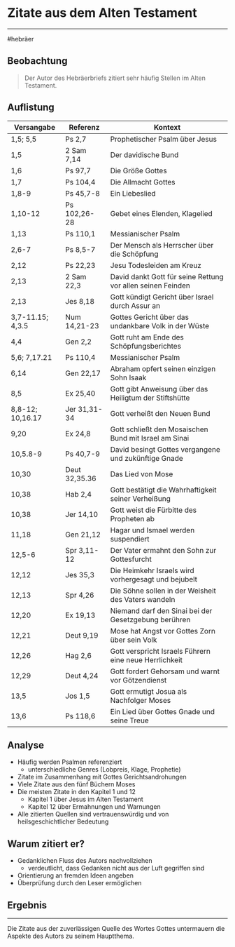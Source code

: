 # Zitate aus dem Alten Testament
---
#hebräer 

## Beobachtung

> Der Autor des Hebräerbriefs zitiert sehr häufig Stellen im Alten Testament.

## Auflistung

| Versangabe | Referenz | Kontext |
| ---- | ---- | ---- |
| 1,5; 5,5 | Ps 2,7 | Prophetischer Psalm über Jesus |
| 1,5 | 2 Sam 7,14 | Der davidische Bund |
| 1,6 | Ps 97,7 | Die Größe Gottes |
| 1,7 | Ps 104,4 | Die Allmacht Gottes |
| 1,8-9 | Ps 45,7-8 | Ein Liebeslied |
| 1,10-12 | Ps 102,26-28 | Gebet eines Elenden, Klagelied |
| 1,13 | Ps 110,1 | Messianischer Psalm |
| 2,6-7 | Ps 8,5-7 | Der Mensch als Herrscher über die Schöpfung |
| 2,12 | Ps 22,23 | Jesu Todesleiden am Kreuz |
| 2,13 | 2 Sam 22,3 | David dankt Gott für seine Rettung vor allen seinen Feinden |
| 2,13 | Jes 8,18 | Gott kündigt Gericht über Israel durch Assur an |
| 3,7-11.15; 4,3.5 | Num 14,21-23 | Gottes Gericht über das undankbare Volk in der Wüste |
| 4,4 | Gen 2,2 | Gott ruht am Ende des Schöpfungsberichtes |
| 5,6; 7,17.21 | Ps 110,4 | Messianischer Psalm |
| 6,14 | Gen 22,17 | Abraham opfert seinen einzigen Sohn Isaak |
| 8,5 | Ex 25,40 | Gott gibt Anweisung über das Heiligtum der Stiftshütte |
| 8,8-12; 10,16.17 | Jer 31,31-34 | Gott verheißt den Neuen Bund |
| 9,20 | Ex 24,8 | Gott schließt den Mosaischen Bund mit Israel am Sinai |
| 10,5.8-9 | Ps 40,7-9 | David besingt Gottes vergangene und zukünftige Gnade |
| 10,30 | Deut 32,35.36 | Das Lied von Mose |
| 10,38 | Hab 2,4 | Gott bestätigt die Wahrhaftigkeit seiner Verheißung |
| 10,38 | Jer 14,10 | Gott weist die Fürbitte des Propheten ab |
| 11,18 | Gen 21,12 | Hagar und Ismael werden suspendiert |
| 12,5-6 | Spr 3,11-12 | Der Vater ermahnt den Sohn zur Gottesfurcht |
| 12,12 | Jes 35,3 | Die Heimkehr Israels wird vorhergesagt und bejubelt |
| 12,13 | Spr 4,26 | Die Söhne sollen in der Weisheit des Vaters wandeln |
| 12,20 | Ex 19,13 | Niemand darf den Sinai bei der Gesetzgebung berühren |
| 12,21 | Deut 9,19 | Mose hat Angst vor Gottes Zorn über sein Volk |
| 12,26 | Hag 2,6 | Gott verspricht Israels Führern eine neue Herrlichkeit |
| 12,29 | Deut 4,24 | Gott fordert Gehorsam und warnt vor Götzendienst |
| 13,5 | Jos 1,5 | Gott ermutigt Josua als Nachfolger Moses |
| 13,6 | Ps 118,6 | Ein Lied über Gottes Gnade und seine Treue |

## Analyse

- Häufig werden Psalmen referenziert
	- unterschiedliche Genres (Lobpreis, Klage, Prophetie)
- Zitate im Zusammenhang mit Gottes Gerichtsandrohungen
- Viele Zitate aus den fünf Büchern Moses
- Die meisten Zitate in den Kapitel 1 und 12
	- Kapitel 1 über Jesus im Alten Testament
	- Kapitel 12 über Ermahnungen und Warnungen
- Alle zitierten Quellen sind vertrauenswürdig und von heilsgeschichtlicher Bedeutung

## Warum zitiert er?

- Gedanklichen Fluss des Autors nachvollziehen
	- verdeutlicht, dass Gedanken nicht aus der Luft gegriffen sind
- Orientierung an fremden Ideen angeben
- Überprüfung durch den Leser ermöglichen

## Ergebnis
---
Die Zitate aus der zuverlässigen Quelle des Wortes Gottes untermauern die Aspekte des Autors zu seinem Hauptthema.